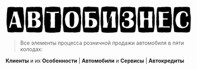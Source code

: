 ![logo](assets/logo-auto-game.png)

> Все элементы процесса розничной продажи автомобиля в&nbsp;пяти колодах:

<b>Клиенты</b> и их <b>Особенности</b> | <b>Автомобили</b> и <b>Сервисы</b> | <b>Автокредиты</b>